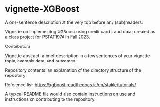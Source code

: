 # vignette-XGBoost

A one-sentence description at the very top before any (sub)headers:

Vignette on implementing XGBoost using credit card fraud data; created as a class project for PSTAT197A in Fall 2023.

Contributors

Vignette abstract: a brief description in a few sentences of your vignette topic, example data, and outcomes.

Repository contents: an explanation of the directory structure of the repository

Reference list: https://xgboost.readthedocs.io/en/stable/tutorials/

A typical README file would also contain instructions on use and instructions on contributing to the repository.
